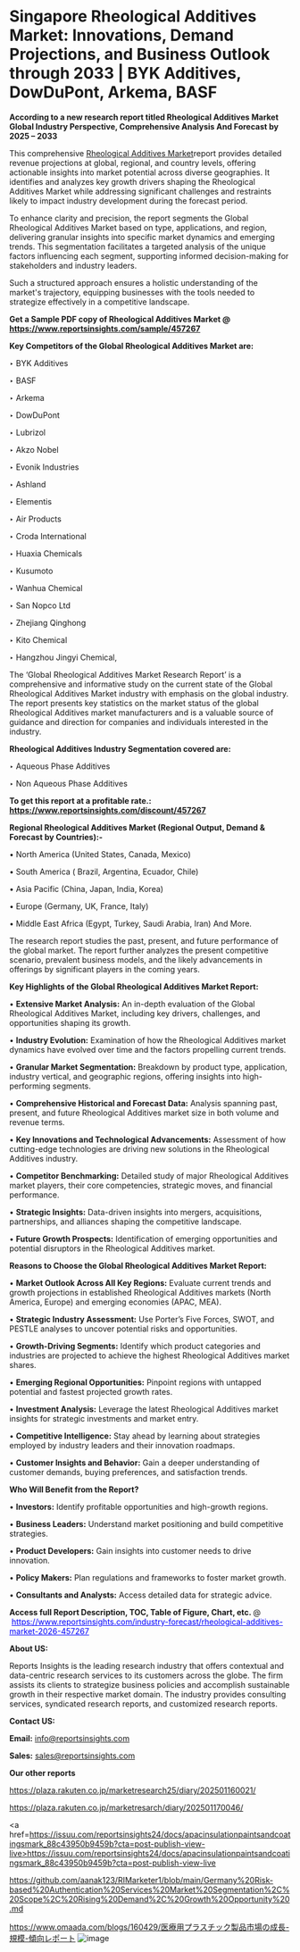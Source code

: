 # Singapore Rheological Additives Market: Innovations, Demand Projections, and Business Outlook through 2033 | BYK Additives, DowDuPont, Arkema, BASF

<strong>According to a new research report titled Rheological Additives Market Global Industry Perspective, Comprehensive Analysis And Forecast by 2025 – 2033</strong>

This comprehensive <a href=https://www.reportsinsights.com/sample/457267>Rheological Additives Market</a>report provides detailed revenue projections at global, regional, and country levels, offering actionable insights into market potential across diverse geographies. It identifies and analyzes key growth drivers shaping the Rheological Additives Market while addressing significant challenges and restraints likely to impact industry development during the forecast period.

To enhance clarity and precision, the report segments the Global Rheological Additives Market based on type, applications, and region, delivering granular insights into specific market dynamics and emerging trends. This segmentation facilitates a targeted analysis of the unique factors influencing each segment, supporting informed decision-making for stakeholders and industry leaders.

Such a structured approach ensures a holistic understanding of the market's trajectory, equipping businesses with the tools needed to strategize effectively in a competitive landscape.

<strong>Get a Sample PDF copy of Rheological Additives Market </strong><strong>@<a href=https://www.reportsinsights.com/sample/457267 style=color:#0000ff;> https://www.reportsinsights.com/sample/457267</a></strong></font>

<strong>Key Competitors of the Global Rheological Additives Market are:</strong>

‣ BYK Additives

‣ BASF

‣ Arkema

‣ DowDuPont

‣ Lubrizol

‣ Akzo Nobel

‣ Evonik Industries

‣ Ashland

‣ Elementis

‣ Air Products

‣ Croda International

‣ Huaxia Chemicals

‣ Kusumoto

‣ Wanhua Chemical

‣ San Nopco Ltd

‣ Zhejiang Qinghong

‣ Kito Chemical

‣ Hangzhou Jingyi Chemical,

The ‘Global Rheological Additives Market Research Report’ is a comprehensive and informative study on the current state of the Global Rheological Additives Market industry with emphasis on the global industry. The report presents key statistics on the market status of the global Rheological Additives market manufacturers and is a valuable source of guidance and direction for companies and individuals interested in the industry.

<strong>Rheological Additives Industry Segmentation covered are:</strong>

‣ Aqueous Phase Additives

‣ Non Aqueous Phase Additives

<strong>To get this report at a profitable rate.: <a href=https://www.reportsinsights.com/discount/457267 style=color:#0000ff;>https://www.reportsinsights.com/discount/457267</a></strong></font>

<strong>Regional Rheological Additives Market (Regional Output, Demand &amp; Forecast by Countries):-</strong>

• North America (United States, Canada, Mexico)

• South America ( Brazil, Argentina, Ecuador, Chile)

• Asia Pacific (China, Japan, India, Korea)

• Europe (Germany, UK, France, Italy)

• Middle East Africa (Egypt, Turkey, Saudi Arabia, Iran) And More.

The research report studies the past, present, and future performance of the global market. The report further analyzes the present competitive scenario, prevalent business models, and the likely advancements in offerings by significant players in the coming years.

<strong>Key Highlights of the Global Rheological Additives Market Report:</strong>

• <strong>Extensive Market Analysis:</strong> An in-depth evaluation of the Global Rheological Additives Market, including key drivers, challenges, and opportunities shaping its growth.

• <strong>Industry Evolution:</strong> Examination of how the Rheological Additives market dynamics have evolved over time and the factors propelling current trends.

• <strong>Granular Market Segmentation:</strong> Breakdown by product type, application, industry vertical, and geographic regions, offering insights into high-performing segments.

• <strong>Comprehensive Historical and Forecast Data:</strong> Analysis spanning past, present, and future Rheological Additives market size in both volume and revenue terms.

• <strong>Key Innovations and Technological Advancements:</strong> Assessment of how cutting-edge technologies are driving new solutions in the Rheological Additives industry.

• <strong>Competitor Benchmarking:</strong> Detailed study of major Rheological Additives market players, their core competencies, strategic moves, and financial performance.

• <strong>Strategic Insights:</strong> Data-driven insights into mergers, acquisitions, partnerships, and alliances shaping the competitive landscape.

• <strong>Future Growth Prospects:</strong> Identification of emerging opportunities and potential disruptors in the Rheological Additives market.

<strong>Reasons to Choose the Global Rheological Additives Market Report:</strong>

• <strong>Market Outlook Across All Key Regions:</strong> Evaluate current trends and growth projections in established Rheological Additives markets (North America, Europe) and emerging economies (APAC, MEA).

• <strong>Strategic Industry Assessment:</strong> Use Porter’s Five Forces, SWOT, and PESTLE analyses to uncover potential risks and opportunities.

• <strong>Growth-Driving Segments:</strong> Identify which product categories and industries are projected to achieve the highest Rheological Additives market shares.

• <strong>Emerging Regional Opportunities:</strong> Pinpoint regions with untapped potential and fastest projected growth rates.

• <strong>Investment Analysis:</strong> Leverage the latest Rheological Additives market insights for strategic investments and market entry.

• <strong>Competitive Intelligence:</strong> Stay ahead by learning about strategies employed by industry leaders and their innovation roadmaps.

• <strong>Customer Insights and Behavior:</strong> Gain a deeper understanding of customer demands, buying preferences, and satisfaction trends.

<strong>Who Will Benefit from the Report?</strong>

• <strong>Investors:</strong> Identify profitable opportunities and high-growth regions.

• <strong>Business Leaders:</strong> Understand market positioning and build competitive strategies.

• <strong>Product Developers:</strong> Gain insights into customer needs to drive innovation.

• <strong>Policy Makers:</strong> Plan regulations and frameworks to foster market growth.

• <strong>Consultants and Analysts:</strong> Access detailed data for strategic advice.
</ul>
<strong>Access full Report Description, TOC, Table of Figure, Chart, etc. </strong>@  <a href=https://www.reportsinsights.com/industry-forecast/rheological-additives-market-2026-457267 style=color:#0000ff;>https://www.reportsinsights.com/industry-forecast/rheological-additives-market-2026-457267</a></font>

<strong><strong>About US</strong>:</strong>

Reports Insights is the leading research industry that offers contextual and data-centric research services to its customers across the globe. The firm assists its clients to strategize business policies and accomplish sustainable growth in their respective market domain. The industry provides consulting services, syndicated research reports, and customized research reports.

<strong>Contact US:</strong>

<p class=""""><b>Email:</b> <a href=mailto:info@reportsinsights.com>info@reportsinsights.com</a></p>
<p class=""""><b>Sales:</b> <a href=mailto:sales@reportsinsights.com>sales@reportsinsights.com</a></p>

<strong>Our other reports</strong>

<a href=https://plaza.rakuten.co.jp/marketresearch25/diary/202501160021/>https://plaza.rakuten.co.jp/marketresearch25/diary/202501160021/</a>

<a href=https://plaza.rakuten.co.jp/marketresarch/diary/202501170046/>https://plaza.rakuten.co.jp/marketresarch/diary/202501170046/</a>

<a href=https://issuu.com/reportsinsights24/docs/apacinsulationpaintsandcoatingsmark_88c43950b9459b?cta=post-publish-view-live>https://issuu.com/reportsinsights24/docs/apacinsulationpaintsandcoatingsmark_88c43950b9459b?cta=post-publish-view-live</a>

<a href=https://github.com/aanak123/RIMarketer1/blob/main/Germany%20Risk-based%20Authentication%20Services%20Market%20Segmentation%2C%20Scope%2C%20Rising%20Demand%2C%20Growth%20Opportunity%20.md>https://github.com/aanak123/RIMarketer1/blob/main/Germany%20Risk-based%20Authentication%20Services%20Market%20Segmentation%2C%20Scope%2C%20Rising%20Demand%2C%20Growth%20Opportunity%20.md</a>

<a href=https://www.omaada.com/blogs/160429/医療用プラスチック製品市場の成長-規模-傾向レポート>https://www.omaada.com/blogs/160429/医療用プラスチック製品市場の成長-規模-傾向レポート</a>
![image](https://github.com/user-attachments/assets/9b010d94-29c3-4a76-a3fd-37c78f298ee2)
